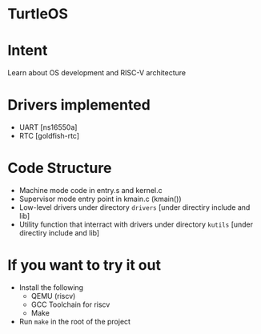 # TurtleOS

# Intent
Learn about OS development and RISC-V architecture

# Drivers implemented
* UART  [ns16550a]
* RTC   [goldfish-rtc]

# Code Structure
* Machine mode code in entry.s and kernel.c
* Supervisor mode entry point in kmain.c (kmain())
* Low-level drivers under directory `drivers` [under directiry include and lib]
* Utility function that interract with drivers under directory `kutils` [under directiry include and lib]

# If you want to try it out
* Install the following
    * QEMU (riscv)
    * GCC Toolchain for riscv
    * Make
* Run `make` in the root of the project
